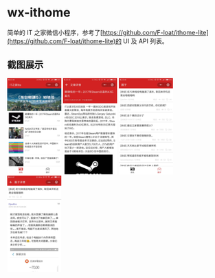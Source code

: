 # wx-ithome

简单的 IT 之家微信小程序，参考了[https://github.com/F-loat/ithome-lite](https://github.com/F-loat/ithome-lite)的 UI 及 API 列表。

## 截图展示

<p>
  <img alt="新闻列表" src="./screenshots/index.jpg" width="25%" />
  <img alt="新闻详情" src="./screenshots/news.jpg" width="25%" />
  <img alt="圈子列表" src="./screenshots/circle.jpg" width="25%" />
  <img alt="圈子详情" src="./screenshots/topic.jpg" width="25%" />
</p>
